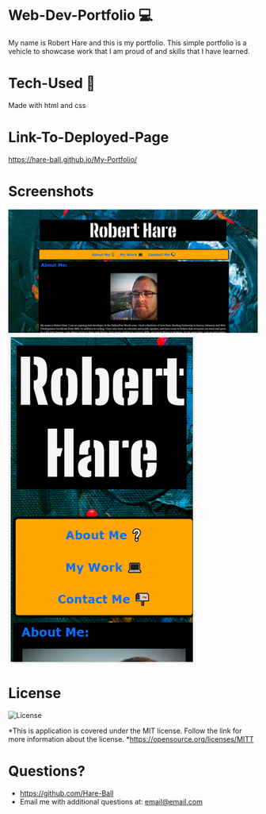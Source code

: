 # Web-Dev-Portfolio :computer: 

My name is Robert Hare and this is my portfolio. This simple portfolio is a vehicle to showcase work that I am proud of and skills that I have learned.

# Tech-Used :hammer:

Made with html and css

# Link-To-Deployed-Page
https://hare-ball.github.io/My-Portfolio/

# Screenshots

<img src="./Assets/images/Portfolio Screengrab.png" alt="Portfolio Picture">
<img src="./Assets/images/Portfolio Screengrab Responsive.png" alt="Portfolio Picture">

# License
![License](https://img.shields.io/badge/License-MIT-green.svg)

*This is application is covered under the MIT license. Follow the link for more information about the license.
*https://opensource.org/licenses/MITT

# Questions?
* https://github.com/Hare-Ball
* Email me with additional questions at: email@email.com
